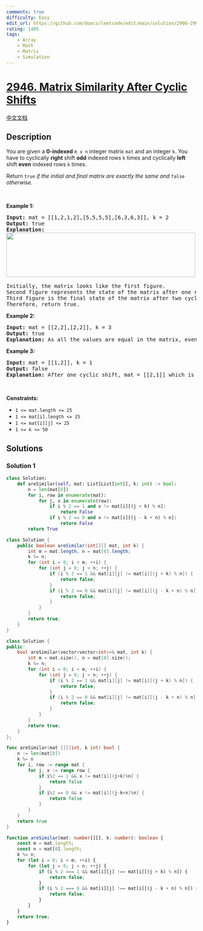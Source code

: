```yaml
---
comments: true
difficulty: Easy
edit_url: https://github.com/doocs/leetcode/edit/main/solution/2900-2999/2946.Matrix%20Similarity%20After%20Cyclic%20Shifts/README_EN.md
rating: 1405
tags:
    - Array
    - Math
    - Matrix
    - Simulation
---
```


# [2946. Matrix Similarity After Cyclic Shifts](https://leetcode.com/problems/matrix-similarity-after-cyclic-shifts)

[中文文档](/solution/2900-2999/2946.Matrix%20Similarity%20After%20Cyclic%20Shifts/README.md)

## Description

<p>You are given a <strong>0-indexed</strong> <code>m x n</code> integer matrix <code>mat</code> and an integer <code>k</code>. You have to cyclically <strong>right</strong> shift <strong>odd</strong> indexed rows <code>k</code> times and cyclically <strong>left</strong> shift <strong>even</strong> indexed rows <code>k</code> times.</p>

<p>Return <code>true</code> <em>if the initial and final matrix are exactly the same and </em><code>false</code> <em>otherwise.</em></p>

<p>&nbsp;</p>
<p><strong class="example">Example 1:</strong></p>

<pre>
<strong>Input:</strong> mat = [[1,2,1,2],[5,5,5,5],[6,3,6,3]], k = 2
<strong>Output:</strong> true
<strong>Explanation:</strong>
<img alt="" src="https://fastly.jsdelivr.net/gh/doocs/leetcode@main/solution/2900-2999/2946.Matrix%20Similarity%20After%20Cyclic%20Shifts/images/similarmatrix.png" style="width: 500px; height: 117px;" />

Initially, the matrix looks like the first figure. 
Second figure represents the state of the matrix after one right and left cyclic shifts to even and odd indexed rows.
Third figure is the final state of the matrix after two cyclic shifts which is similar to the initial matrix.
Therefore, return true.
</pre>

<p><strong class="example">Example 2:</strong></p>

<pre>
<strong>Input:</strong> mat = [[2,2],[2,2]], k = 3
<strong>Output:</strong> true
<strong>Explanation:</strong> As all the values are equal in the matrix, even after performing cyclic shifts the matrix will remain the same. Therefeore, we return true.
</pre>

<p><strong class="example">Example 3:</strong></p>

<pre>
<strong>Input:</strong> mat = [[1,2]], k = 1
<strong>Output:</strong> false
<strong>Explanation:</strong> After one cyclic shift, mat = [[2,1]] which is not equal to the initial matrix. Therefore we return false.
</pre>

<p>&nbsp;</p>
<p><strong>Constraints:</strong></p>

<ul>
	<li><code>1 &lt;= mat.length &lt;= 25</code></li>
	<li><code>1 &lt;= mat[i].length &lt;= 25</code></li>
	<li><code>1 &lt;= mat[i][j] &lt;= 25</code></li>
	<li><code>1 &lt;= k &lt;= 50</code></li>
</ul>

## Solutions

### Solution 1

<!-- tabs:start -->

```python
class Solution:
    def areSimilar(self, mat: List[List[int]], k: int) -> bool:
        n = len(mat[0])
        for i, row in enumerate(mat):
            for j, x in enumerate(row):
                if i % 2 == 1 and x != mat[i][(j + k) % n]:
                    return False
                if i % 2 == 0 and x != mat[i][(j - k + n) % n]:
                    return False
        return True
```

```java
class Solution {
    public boolean areSimilar(int[][] mat, int k) {
        int m = mat.length, n = mat[0].length;
        k %= n;
        for (int i = 0; i < m; ++i) {
            for (int j = 0; j < n; ++j) {
                if (i % 2 == 1 && mat[i][j] != mat[i][(j + k) % n]) {
                    return false;
                }
                if (i % 2 == 0 && mat[i][j] != mat[i][(j - k + n) % n]) {
                    return false;
                }
            }
        }
        return true;
    }
}
```

```cpp
class Solution {
public:
    bool areSimilar(vector<vector<int>>& mat, int k) {
        int m = mat.size(), n = mat[0].size();
        k %= n;
        for (int i = 0; i < m; ++i) {
            for (int j = 0; j < n; ++j) {
                if (i % 2 == 1 && mat[i][j] != mat[i][(j + k) % n]) {
                    return false;
                }
                if (i % 2 == 0 && mat[i][j] != mat[i][(j - k + n) % n]) {
                    return false;
                }
            }
        }
        return true;
    }
};
```

```go
func areSimilar(mat [][]int, k int) bool {
	n := len(mat[0])
	k %= n
	for i, row := range mat {
		for j, x := range row {
			if i%2 == 1 && x != mat[i][(j+k)%n] {
				return false
			}
			if i%2 == 0 && x != mat[i][(j-k+n)%n] {
				return false
			}
		}
	}
	return true
}
```

```ts
function areSimilar(mat: number[][], k: number): boolean {
    const m = mat.length;
    const n = mat[0].length;
    k %= n;
    for (let i = 0; i < m; ++i) {
        for (let j = 0; j < n; ++j) {
            if (i % 2 === 1 && mat[i][j] !== mat[i][(j + k) % n]) {
                return false;
            }
            if (i % 2 === 0 && mat[i][j] !== mat[i][(j - k + n) % n]) {
                return false;
            }
        }
    }
    return true;
}
```

<!-- tabs:end -->

<!-- end -->
